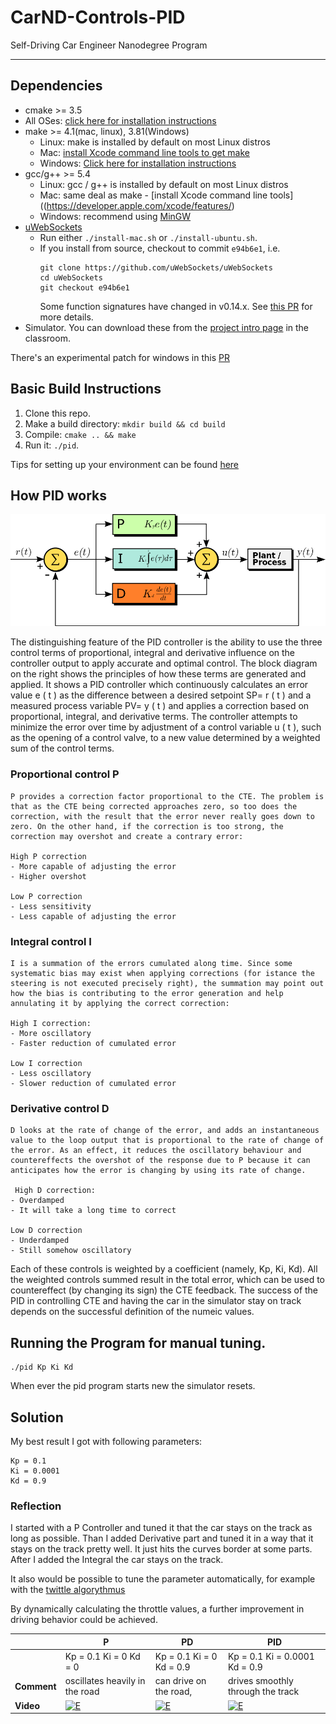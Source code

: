 # CarND-Controls-PID
Self-Driving Car Engineer Nanodegree Program

---

## Dependencies

* cmake >= 3.5
 * All OSes: [click here for installation instructions](https://cmake.org/install/)
* make >= 4.1(mac, linux), 3.81(Windows)
  * Linux: make is installed by default on most Linux distros
  * Mac: [install Xcode command line tools to get make](https://developer.apple.com/xcode/features/)
  * Windows: [Click here for installation instructions](http://gnuwin32.sourceforge.net/packages/make.htm)
* gcc/g++ >= 5.4
  * Linux: gcc / g++ is installed by default on most Linux distros
  * Mac: same deal as make - [install Xcode command line tools]((https://developer.apple.com/xcode/features/)
  * Windows: recommend using [MinGW](http://www.mingw.org/)
* [uWebSockets](https://github.com/uWebSockets/uWebSockets)
  * Run either `./install-mac.sh` or `./install-ubuntu.sh`.
  * If you install from source, checkout to commit `e94b6e1`, i.e.
    ```
    git clone https://github.com/uWebSockets/uWebSockets 
    cd uWebSockets
    git checkout e94b6e1
    ```
    Some function signatures have changed in v0.14.x. See [this PR](https://github.com/udacity/CarND-MPC-Project/pull/3) for more details.
* Simulator. You can download these from the [project intro page](https://github.com/udacity/self-driving-car-sim/releases) in the classroom.

There's an experimental patch for windows in this [PR](https://github.com/udacity/CarND-PID-Control-Project/pull/3)

## Basic Build Instructions

1. Clone this repo.
2. Make a build directory: `mkdir build && cd build`
3. Compile: `cmake .. && make`
4. Run it: `./pid`. 

Tips for setting up your environment can be found [here](https://classroom.udacity.com/nanodegrees/nd013/parts/40f38239-66b6-46ec-ae68-03afd8a601c8/modules/0949fca6-b379-42af-a919-ee50aa304e6a/lessons/f758c44c-5e40-4e01-93b5-1a82aa4e044f/concepts/23d376c7-0195-4276-bdf0-e02f1f3c665d)

## How PID works

![alt text](./images/PIDfront.PNG "Logo Title Text 1")

The distinguishing feature of the PID controller is the ability to use the three control terms of proportional, integral and derivative influence on the controller output to apply accurate and optimal control. The block diagram on the right shows the principles of how these terms are generated and applied. It shows a PID controller which continuously calculates an error value e ( t )  as the difference between a desired setpoint SP= r ( t )  and a measured process variable PV= y ( t )  and applies a correction based on proportional, integral, and derivative terms. The controller attempts to minimize the error over time by adjustment of a control variable u ( t ),  such as the opening of a control valve, to a new value determined by a weighted sum of the control terms.

###  Proportional control P
```
P provides a correction factor proportional to the CTE. The problem is that as the CTE being corrected approaches zero, so too does the correction, with the result that the error never really goes down to zero. On the other hand, if the correction is too strong, the correction may overshot and create a contrary error:

High P correction
- More capable of adjusting the error
- Higher overshot
	
Low P correction
- Less sensitivity
- Less capable of adjusting the error
```
### Integral control I
```
I is a summation of the errors cumulated along time. Since some systematic bias may exist when applying corrections (for istance the steering is not executed precisely right), the summation may point out how the bias is contributing to the error generation and help annulating it by applying the correct correction: 

High I correction:
- More oscillatory
- Faster reduction of cumulated error
	
Low I correction
- Less oscillatory
- Slower reduction of cumulated error
```
### Derivative control D
```
D looks at the rate of change of the error, and adds an instantaneous value to the loop output that is proportional to the rate of change of the error. As an effect, it reduces the oscillatory behaviour and countereffects the overshot of the response due to P because it can anticipates how the error is changing by using its rate of change.

 High D correction:
- Overdamped
- It will take a long time to correct
	
Low D correction
- Underdamped
- Still somehow oscillatory
```
Each of these controls is weighted by a coefficient (namely, Kp, Ki, Kd). All the weighted controls summed result in the total error, which can be used to countereffect (by changing its sign) the CTE feedback. The success of the PID in controlling CTE and having the car in the simulator stay on track depends on the successful definition of the numeic values.

## Running the Program for manual tuning.

```
./pid Kp Ki Kd 
```
When ever the pid program starts new the simulator resets.

## Solution

My best result I got with following parameters:

```
Kp = 0.1
Ki = 0.0001
Kd = 0.9
```
### Reflection

I started with a P Controller and tuned it that the car stays on the track as long as possible.
Than I added Derivative part and tuned it in a way that it stays on the track pretty well. It just hits the curves border at some parts.
After I added the  Integral the car stays on the track.

It also would be possible to tune the parameter automatically, for example with the [twittle algorythmus](https://martin-thoma.com/twiddle/)

By dynamically calculating the throttle values, a further improvement in driving behavior could be achieved.

|  | P                     | PD                | PID  |
|-----|---------------------------|---------------|------------|
||Kp = 0.1 Ki = 0 Kd = 0| Kp = 0.1 Ki = 0  Kd = 0.9 | Kp = 0.1 Ki = 0.0001 Kd = 0.9 | 
|**Comment**| oscillates heavily in the road| can drive on the road,|  drives  smoothly through the track|
| **Video**| [![E](https://img.youtube.com/vi/51WgsbzxZmc/0.jpg)](https://youtu.be/51WgsbzxZmc "P")| [![E](https://img.youtube.com/vi/ohKL-oc1nIs/0.jpg)](https://youtu.be/ohKL-oc1nIs "PD") | [![E](https://img.youtube.com/vi/bAmmqY1nFqk/0.jpg)](https://youtu.be/bAmmqY1nFqk "PID")|

### 




